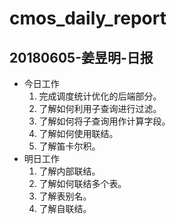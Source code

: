 # cmos_daily_report

## 20180605-姜昱明-日报
- 今日工作
    1. 完成调度统计优化的后端部分。
    2. 了解如何利用子查询进行过滤。
    3. 了解如何将子查询用作计算字段。
    4. 了解如何使用联结。
    5. 了解笛卡尔积。
- 明日工作
    1. 了解内部联结。
    2. 了解如何联结多个表。
    3. 了解表别名。
    4. 了解自联结。

    




